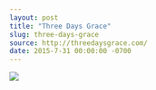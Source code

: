 ```yaml
---
layout: post
title: "Three Days Grace"
slug: three-days-grace
source: http://threedaysgrace.com/
date: 2015-7-31 00:00:00 -0700
---
```


<img src="{{ site.url }}/assets/img/screenshots/three-days-grace.jpg">
